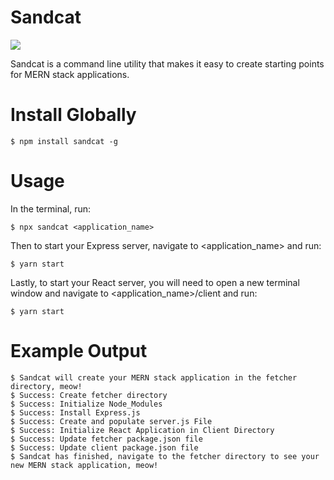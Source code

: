 # Sandcat

<a href="https://www.npmjs.com/package/sandcat" target="_blank"><img src="https://img.shields.io/npm/v/sandcat" /></a>

Sandcat is a command line utility that makes it easy to create starting points for MERN stack applications.

# Install Globally
```
$ npm install sandcat -g
```

# Usage
In the terminal, run:
```
$ npx sandcat <application_name>
```
Then to start your Express server, navigate to <application_name> and run:
```
$ yarn start
```
Lastly, to start your React server, you will need to open a new terminal window and navigate to <application_name>/client and run:
```
$ yarn start
```

# Example Output
```
$ Sandcat will create your MERN stack application in the fetcher directory, meow!
$ Success: Create fetcher directory
$ Success: Initialize Node_Modules
$ Success: Install Express.js
$ Success: Create and populate server.js File
$ Success: Initialize React Application in Client Directory
$ Success: Update fetcher package.json file
$ Success: Update client package.json file
$ Sandcat has finished, navigate to the fetcher directory to see your new MERN stack application, meow!
```
